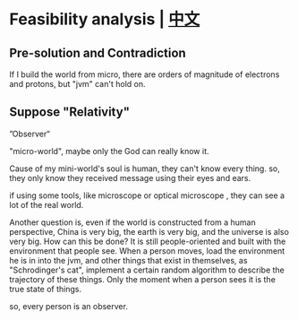 # Feasibility analysis | [中文](ObjectiveEnvironment_zh.md)

## Pre-solution and Contradiction

If I build the world from micro, there are orders of magnitude of electrons and protons, but "jvm" can't hold on.

## Suppose "Relativity"

”Observer“

"micro-world", maybe only the God can really know it.

Cause of my mini-world's soul is human, they can't know every thing. so, they only know they received message using their eyes and ears.

if using some tools, like microscope or optical microscope , they can see a lot of the real world.

Another question is, even if the world is constructed from a human perspective, China is very big, the earth is very big, and the universe is also very big. 
How can this be done? It is still people-oriented and built with the environment that people see.
When a person moves, load the environment he is in into the jvm, and other things that exist in themselves, as "Schrodinger's cat", 
implement a certain random algorithm to describe the trajectory of these things.
Only the moment when a person sees it is the true state of things.

so, every person is an observer.